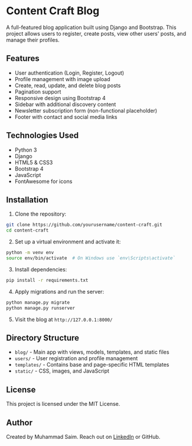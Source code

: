 # Content Craft Blog

A full-featured blog application built using Django and Bootstrap. This project allows users to register, create posts, view other users' posts, and manage their profiles.

## Features

- User authentication (Login, Register, Logout)
- Profile management with image upload
- Create, read, update, and delete blog posts
- Pagination support
- Responsive design using Bootstrap 4
- Sidebar with additional discovery content
- Newsletter subscription form (non-functional placeholder)
- Footer with contact and social media links

## Technologies Used

- Python 3
- Django
- HTML5 & CSS3
- Bootstrap 4
- JavaScript
- FontAwesome for icons

## Installation

1. Clone the repository:

```bash
git clone https://github.com/yourusername/content-craft.git
cd content-craft
```

2. Set up a virtual environment and activate it:

```bash
python -m venv env
source env/bin/activate  # On Windows use `env\Scripts\activate`
```

3. Install dependencies:

```bash
pip install -r requirements.txt
```

4. Apply migrations and run the server:

```bash
python manage.py migrate
python manage.py runserver
```

5. Visit the blog at `http://127.0.0.1:8000/`

## Directory Structure

- `blog/` - Main app with views, models, templates, and static files
- `users/` - User registration and profile management
- `templates/` - Contains base and page-specific HTML templates
- `static/` - CSS, images, and JavaScript

## License

This project is licensed under the MIT License.

## Author

Created by Muhammad Saim. Reach out on [LinkedIn](https://www.linkedin.com/) or GitHub.

